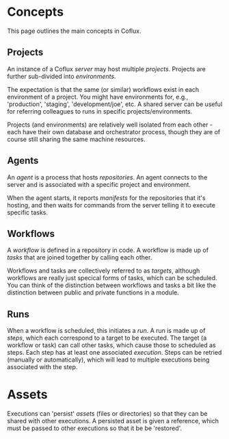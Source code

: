 # Concepts

This page outlines the main concepts in Coflux.

## Projects

An instance of a Coflux _server_ may host multiple _projects_. Projects are further sub-divided into _environments_.

The expectation is that the same (or similar) workflows exist in each environment of a project. You might have environments for, e.g., 'production', 'staging', 'development/joe', etc. A shared server can be useful for referring colleagues to runs in specific projects/environments.

Projects (and environments) are relatively well isolated from each other - each have their own database and orchestrator process, though they are of course still sharing the same machine resources.

## Agents

An _agent_ is a process that hosts _repositories_. An agent connects to the server and is associated with a specific project and environment.

When the agent starts, it reports _manifests_ for the repositories that it's hosting, and then waits for commands from the server telling it to execute specific tasks.

## Workflows

A _workflow_ is defined in a repository in code. A workflow is made up of _tasks_ that are joined together by calling each other.

Workflows and tasks are collectively referred to as _targets_, although workflows are really just specical forms of tasks, which can be scheduled. You can think of the distinction between workflows and tasks a bit like the distinction between public and private functions in a module.

## Runs

When a workflow is scheduled, this initiates a _run_. A run is made up of _steps_, which each correspond to a target to be executed. The target (a workflow or task) can call other tasks, which cause those to scheduled as steps. Each step has at least one associated _execution_. Steps can be retried (manually or automatically), which will lead to multiple executions being associated with the step.

# Assets

Executions can 'persist' _assets_ (files or directories) so that they can be shared with other executions. A persisted asset is given a reference, which must be passed to other executions so that it be be 'restored'.
